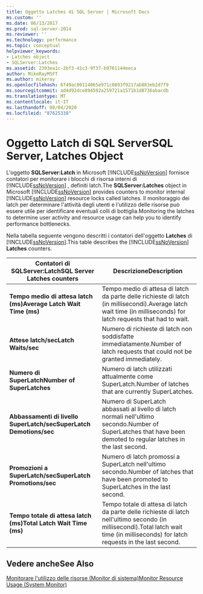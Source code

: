 ```yaml
---
title: Oggetto Latches di SQL Server | Microsoft Docs
ms.custom: ''
ms.date: 06/13/2017
ms.prod: sql-server-2014
ms.reviewer: ''
ms.technology: performance
ms.topic: conceptual
helpviewer_keywords:
- Latches object
- SQLServer:Latches
ms.assetid: 2393ea1c-2bf3-41c3-9f37-b9761144eeca
author: MikeRayMSFT
ms.author: mikeray
ms.openlocfilehash: 6f49ac00114065e971c0893f9217ab883eb2d7f9
ms.sourcegitcommit: ad4d92dce894592a259721a1571b1d8736abacdb
ms.translationtype: MT
ms.contentlocale: it-IT
ms.lasthandoff: 08/04/2020
ms.locfileid: "87625338"
---
```

# <a name="sql-server-latches-object"></a><span data-ttu-id="e2e51-102">Oggetto Latch di SQL Server</span><span class="sxs-lookup"><span data-stu-id="e2e51-102">SQL Server, Latches Object</span></span>
  <span data-ttu-id="e2e51-103">L'oggetto **SQLServer:Latch** in Microsoft [!INCLUDE[ssNoVersion](../../includes/ssnoversion-md.md)] fornisce contatori per monitorare i blocchi di risorsa interni di [!INCLUDE[ssNoVersion](../../includes/ssnoversion-md.md)] , definiti latch.</span><span class="sxs-lookup"><span data-stu-id="e2e51-103">The **SQLServer:Latches** object in Microsoft [!INCLUDE[ssNoVersion](../../includes/ssnoversion-md.md)] provides counters to monitor internal [!INCLUDE[ssNoVersion](../../includes/ssnoversion-md.md)] resource locks called latches.</span></span> <span data-ttu-id="e2e51-104">Il monitoraggio dei latch per determinare l'attività degli utenti e l'utilizzo delle risorse può essere utile per identificare eventuali colli di bottiglia.</span><span class="sxs-lookup"><span data-stu-id="e2e51-104">Monitoring the latches to determine user activity and resource usage can help you to identify performance bottlenecks.</span></span>  
  
 <span data-ttu-id="e2e51-105">Nella tabella seguente vengono descritti i contatori dell'oggetto **Latches** di [!INCLUDE[ssNoVersion](../../includes/ssnoversion-md.md)].</span><span class="sxs-lookup"><span data-stu-id="e2e51-105">This table describes the [!INCLUDE[ssNoVersion](../../includes/ssnoversion-md.md)] **Latches** counters.</span></span>  
  
|<span data-ttu-id="e2e51-106">Contatori di SQLServer:Latch</span><span class="sxs-lookup"><span data-stu-id="e2e51-106">SQL Server Latches counters</span></span>|<span data-ttu-id="e2e51-107">Descrizione</span><span class="sxs-lookup"><span data-stu-id="e2e51-107">Description</span></span>|  
|---------------------------------|-----------------|  
|<span data-ttu-id="e2e51-108">**Tempo medio di attesa latch (ms)**</span><span class="sxs-lookup"><span data-stu-id="e2e51-108">**Average Latch Wait Time (ms)**</span></span>|<span data-ttu-id="e2e51-109">Tempo medio di attesa di latch da parte delle richieste di latch (in millisecondi).</span><span class="sxs-lookup"><span data-stu-id="e2e51-109">Average latch wait time (in milliseconds) for latch requests that had to wait.</span></span>|  
|<span data-ttu-id="e2e51-110">**Attese latch/sec**</span><span class="sxs-lookup"><span data-stu-id="e2e51-110">**Latch Waits/sec**</span></span>|<span data-ttu-id="e2e51-111">Numero di richieste di latch non soddisfatte immediatamente.</span><span class="sxs-lookup"><span data-stu-id="e2e51-111">Number of latch requests that could not be granted immediately.</span></span>|  
|<span data-ttu-id="e2e51-112">**Numero di SuperLatch**</span><span class="sxs-lookup"><span data-stu-id="e2e51-112">**Number of SuperLatches**</span></span>|<span data-ttu-id="e2e51-113">Numero di latch utilizzati attualmente come SuperLatch.</span><span class="sxs-lookup"><span data-stu-id="e2e51-113">Number of latches that are currently SuperLatches.</span></span>|  
|<span data-ttu-id="e2e51-114">**Abbassamenti di livello SuperLatch/sec**</span><span class="sxs-lookup"><span data-stu-id="e2e51-114">**SuperLatch Demotions/sec**</span></span>|<span data-ttu-id="e2e51-115">Numero di SuperLatch abbassati al livello di latch normali nell'ultimo secondo.</span><span class="sxs-lookup"><span data-stu-id="e2e51-115">Number of SuperLatches that have been demoted to regular latches in the last second.</span></span>|  
|<span data-ttu-id="e2e51-116">**Promozioni a SuperLatch/sec**</span><span class="sxs-lookup"><span data-stu-id="e2e51-116">**SuperLatch Promotions/sec**</span></span>|<span data-ttu-id="e2e51-117">Numero di latch promossi a SuperLatch nell'ultimo secondo.</span><span class="sxs-lookup"><span data-stu-id="e2e51-117">Number of latches that have been promoted to SuperLatches in the last second.</span></span>|  
|<span data-ttu-id="e2e51-118">**Tempo totale di attesa latch (ms)**</span><span class="sxs-lookup"><span data-stu-id="e2e51-118">**Total Latch Wait Time (ms)**</span></span>|<span data-ttu-id="e2e51-119">Tempo totale di attesa di latch da parte delle richieste di latch nell'ultimo secondo (in millisecondi).</span><span class="sxs-lookup"><span data-stu-id="e2e51-119">Total latch wait time (in milliseconds) for latch requests in the last second.</span></span>|  
  
## <a name="see-also"></a><span data-ttu-id="e2e51-120">Vedere anche</span><span class="sxs-lookup"><span data-stu-id="e2e51-120">See Also</span></span>  
 [<span data-ttu-id="e2e51-121">Monitorare l'utilizzo delle risorse &#40;Monitor di sistema&#41;</span><span class="sxs-lookup"><span data-stu-id="e2e51-121">Monitor Resource Usage &#40;System Monitor&#41;</span></span>](monitor-resource-usage-system-monitor.md)  
  
  
